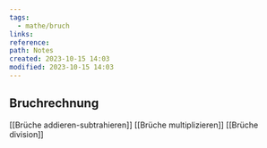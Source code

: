 ```yaml
---
tags:
  - mathe/bruch
links: 
reference: 
path: Notes
created: 2023-10-15 14:03
modified: 2023-10-15 14:03
---
```

## Bruchrechnung 

[[Brüche addieren-subtrahieren]]
[[Brüche multiplizieren]]
[[Brüche division]]
